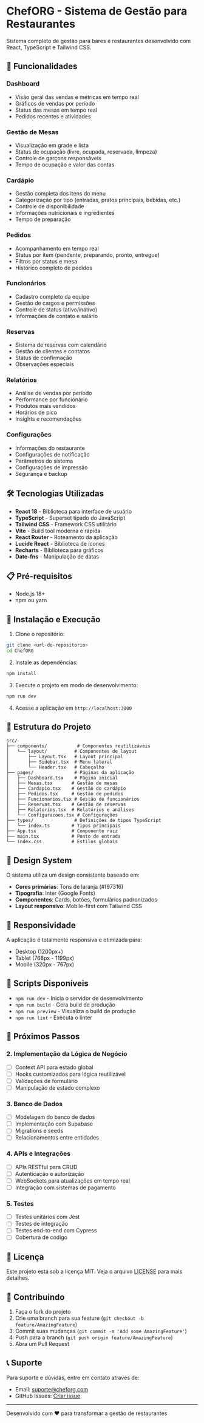 # ChefORG - Sistema de Gestão para Restaurantes

Sistema completo de gestão para bares e restaurantes desenvolvido com React, TypeScript e Tailwind CSS.

## 🚀 Funcionalidades

### Dashboard
- Visão geral das vendas e métricas em tempo real
- Gráficos de vendas por período
- Status das mesas em tempo real
- Pedidos recentes e atividades

### Gestão de Mesas
- Visualização em grade e lista
- Status de ocupação (livre, ocupada, reservada, limpeza)
- Controle de garçons responsáveis
- Tempo de ocupação e valor das contas

### Cardápio
- Gestão completa dos itens do menu
- Categorização por tipo (entradas, pratos principais, bebidas, etc.)
- Controle de disponibilidade
- Informações nutricionais e ingredientes
- Tempo de preparação

### Pedidos
- Acompanhamento em tempo real
- Status por item (pendente, preparando, pronto, entregue)
- Filtros por status e mesa
- Histórico completo de pedidos

### Funcionários
- Cadastro completo da equipe
- Gestão de cargos e permissões
- Controle de status (ativo/inativo)
- Informações de contato e salário

### Reservas
- Sistema de reservas com calendário
- Gestão de clientes e contatos
- Status de confirmação
- Observações especiais

### Relatórios
- Análise de vendas por período
- Performance por funcionário
- Produtos mais vendidos
- Horários de pico
- Insights e recomendações

### Configurações
- Informações do restaurante
- Configurações de notificação
- Parâmetros do sistema
- Configurações de impressão
- Segurança e backup

## 🛠️ Tecnologias Utilizadas

- **React 18** - Biblioteca para interface de usuário
- **TypeScript** - Superset tipado do JavaScript
- **Tailwind CSS** - Framework CSS utilitário
- **Vite** - Build tool moderna e rápida
- **React Router** - Roteamento da aplicação
- **Lucide React** - Biblioteca de ícones
- **Recharts** - Biblioteca para gráficos
- **Date-fns** - Manipulação de datas

## 📋 Pré-requisitos

- Node.js 18+ 
- npm ou yarn

## 🚀 Instalação e Execução

1. Clone o repositório:
```bash
git clone <url-do-repositorio>
cd ChefORG
```

2. Instale as dependências:
```bash
npm install
```

3. Execute o projeto em modo de desenvolvimento:
```bash
npm run dev
```

4. Acesse a aplicação em `http://localhost:3000`

## 📁 Estrutura do Projeto

```
src/
├── components/           # Componentes reutilizáveis
│   └── layout/          # Componentes de layout
│       ├── Layout.tsx   # Layout principal
│       ├── Sidebar.tsx  # Menu lateral
│       └── Header.tsx   # Cabeçalho
├── pages/               # Páginas da aplicação
│   ├── Dashboard.tsx    # Página inicial
│   ├── Mesas.tsx       # Gestão de mesas
│   ├── Cardapio.tsx    # Gestão do cardápio
│   ├── Pedidos.tsx     # Gestão de pedidos
│   ├── Funcionarios.tsx # Gestão de funcionários
│   ├── Reservas.tsx    # Gestão de reservas
│   ├── Relatorios.tsx  # Relatórios e análises
│   └── Configuracoes.tsx # Configurações
├── types/               # Definições de tipos TypeScript
│   └── index.ts        # Tipos principais
├── App.tsx             # Componente raiz
├── main.tsx            # Ponto de entrada
└── index.css           # Estilos globais
```

## 🎨 Design System

O sistema utiliza um design consistente baseado em:
- **Cores primárias**: Tons de laranja (#f97316)
- **Tipografia**: Inter (Google Fonts)
- **Componentes**: Cards, botões, formulários padronizados
- **Layout responsivo**: Mobile-first com Tailwind CSS

## 📱 Responsividade

A aplicação é totalmente responsiva e otimizada para:
- Desktop (1200px+)
- Tablet (768px - 1199px)
- Mobile (320px - 767px)

## 🔧 Scripts Disponíveis

- `npm run dev` - Inicia o servidor de desenvolvimento
- `npm run build` - Gera build de produção
- `npm run preview` - Visualiza o build de produção
- `npm run lint` - Executa o linter

## 🚧 Próximos Passos

### 2. Implementação da Lógica de Negócio
- [ ] Context API para estado global
- [ ] Hooks customizados para lógica reutilizável
- [ ] Validações de formulário
- [ ] Manipulação de estado complexo

### 3. Banco de Dados
- [ ] Modelagem do banco de dados
- [ ] Implementação com Supabase
- [ ] Migrations e seeds
- [ ] Relacionamentos entre entidades

### 4. APIs e Integrações
- [ ] APIs RESTful para CRUD
- [ ] Autenticação e autorização
- [ ] WebSockets para atualizações em tempo real
- [ ] Integração com sistemas de pagamento

### 5. Testes
- [ ] Testes unitários com Jest
- [ ] Testes de integração
- [ ] Testes end-to-end com Cypress
- [ ] Cobertura de código

## 📄 Licença

Este projeto está sob a licença MIT. Veja o arquivo [LICENSE](LICENSE) para mais detalhes.

## 🤝 Contribuindo

1. Faça o fork do projeto
2. Crie uma branch para sua feature (`git checkout -b feature/AmazingFeature`)
3. Commit suas mudanças (`git commit -m 'Add some AmazingFeature'`)
4. Push para a branch (`git push origin feature/AmazingFeature`)
5. Abra um Pull Request

## 📞 Suporte

Para suporte e dúvidas, entre em contato através de:
- Email: suporte@cheforg.com
- GitHub Issues: [Criar issue](link-para-issues)

---

Desenvolvido com ❤️ para transformar a gestão de restaurantes 